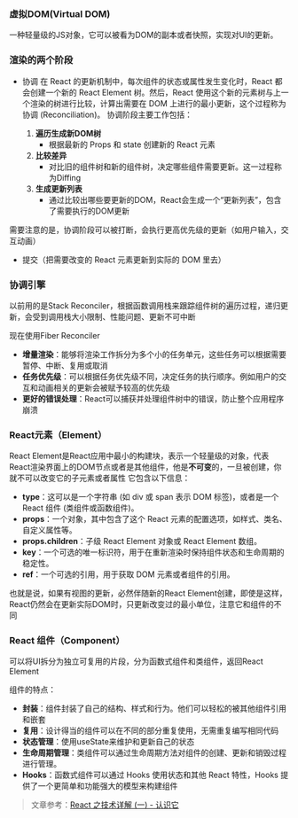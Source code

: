 ### 虚拟DOM(Virtual DOM)
一种轻量级的JS对象，它可以被看为DOM的副本或者快照，实现对UI的更新。

### 渲染的两个阶段
- 协调
在 React 的更新机制中，每次组件的状态或属性发生变化时，React 都会创建一个新的 React Element 树。然后，React 使用这个新的元素树与上一个渲染的树进行比较，计算出需要在 DOM 上进行的最小更新，这个过程称为协调 (Reconciliation)。
协调阶段主要工作包括：

	1. **遍历生成新DOM树**
		- 根据最新的 Props 和 state 创建新的 React 元素
	2. **比较差异**
		- 对比旧的组件树和新的组件树，决定哪些组件需要更新。这一过程称为Diffing
	3. **生成更新列表**
		- 通过比较出哪些要更新的DOM，React会生成一个“更新列表”，包含了需要执行的DOM更新

需要注意的是，协调阶段可以被打断，会执行更高优先级的更新（如用户输入，交互动画） 

- 提交（把需要改变的 React 元素更新到实际的 DOM 里去）
### 协调引擎
以前用的是Stack Reconciler，根据函数调用栈来跟踪组件树的遍历过程，递归更新，会受到调用栈大小限制、性能问题、更新不可中断

现在使用Fiber Reconciler
  
- **增量渲染**：能够将渲染工作拆分为多个小的任务单元，这些任务可以根据需要暂停、中断、复用或取消
- **任务优先级**：可以根据任务优先级不同，决定任务的执行顺序。例如用户的交互和动画相关的更新会被赋予较高的优先级
- **更好的错误处理**：React可以捕获并处理组件树中的错误，防止整个应用程序崩溃

### React元素（Element）
React Element是React应用中最小的构建块，表示一个轻量级的对象，代表React渲染界面上的DOM节点或者是其他组件，他是**不可变**的，一旦被创建，你就不可以改变它的子元素或者属性
它包含以下信息：

- **type**：这可以是一个字符串 (如 div 或 span 表示 DOM 标签)，或者是一个 React 组件 (类组件或函数组件)。
- **props**：一个对象，其中包含了这个 React 元素的配置选项，如样式、类名、自定义属性等。
- **props.children**：子级 React Element 对象或 React Element 数组。
- **key**：一个可选的唯一标识符，用于在重新渲染时保持组件状态和生命周期的稳定性。
- **ref**：一个可选的引用，用于获取 DOM 元素或者组件的引用。

也就是说，如果有视图的更新，必然伴随新的React Element创建，即使是这样，React仍然会在更新实际DOM时，只更新改变过的最小单位，注意它和组件的不同

### React 组件（Component） 
可以将UI拆分为独立可复用的片段，分为函数式组件和类组件，返回React Element

组件的特点：

- **封装**：组件封装了自己的结构、样式和行为。他们可以轻松的被其他组件引用和嵌套
- **复用**：设计得当的组件可以在不同的部分重复使用，无需重复编写相同代码
- **状态管理**：使用useState来维护和更新自己的状态
- **生命周期管理**：类组件可以通过生命周期方法对组件的创建、更新和销毁过程进行管理。
- **Hooks**：函数式组件可以通过 Hooks 使用状态和其他 React 特性，Hooks 提供了一个更简单和功能强大的模型来构建组件

> 文章参考：[React 之技术详解 (一) - 认识它](https://www.lumin.tech/blog/react-0-base/)
